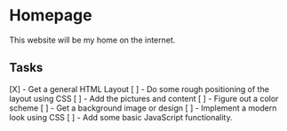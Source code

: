 # Homepage

This website will be my home on the internet.

## Tasks

[X] - Get a general HTML Layout
[ ] - Do some rough positioning of the layout using CSS
[ ] - Add the pictures and content
[ ] - Figure out a color scheme
[ ] - Get a background image or design
[ ] - Implement a modern look using CSS
[ ] - Add some basic JavaScript functionality.
